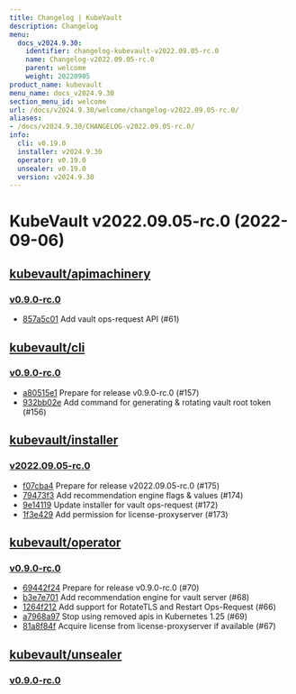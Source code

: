 ```yaml
---
title: Changelog | KubeVault
description: Changelog
menu:
  docs_v2024.9.30:
    identifier: changelog-kubevault-v2022.09.05-rc.0
    name: Changelog-v2022.09.05-rc.0
    parent: welcome
    weight: 20220905
product_name: kubevault
menu_name: docs_v2024.9.30
section_menu_id: welcome
url: /docs/v2024.9.30/welcome/changelog-v2022.09.05-rc.0/
aliases:
- /docs/v2024.9.30/CHANGELOG-v2022.09.05-rc.0/
info:
  cli: v0.19.0
  installer: v2024.9.30
  operator: v0.19.0
  unsealer: v0.19.0
  version: v2024.9.30
---
```


# KubeVault v2022.09.05-rc.0 (2022-09-06)


## [kubevault/apimachinery](https://github.com/kubevault/apimachinery)

### [v0.9.0-rc.0](https://github.com/kubevault/apimachinery/releases/tag/v0.9.0-rc.0)

- [857a5c01](https://github.com/kubevault/apimachinery/commit/857a5c01) Add vault ops-request API (#61)



## [kubevault/cli](https://github.com/kubevault/cli)

### [v0.9.0-rc.0](https://github.com/kubevault/cli/releases/tag/v0.9.0-rc.0)

- [a80515e1](https://github.com/kubevault/cli/commit/a80515e1) Prepare for release v0.9.0-rc.0 (#157)
- [932bb02e](https://github.com/kubevault/cli/commit/932bb02e) Add command for generating & rotating vault root token (#156)



## [kubevault/installer](https://github.com/kubevault/installer)

### [v2022.09.05-rc.0](https://github.com/kubevault/installer/releases/tag/v2022.09.05-rc.0)

- [f07cba4](https://github.com/kubevault/installer/commit/f07cba4) Prepare for release v2022.09.05-rc.0 (#175)
- [79473f3](https://github.com/kubevault/installer/commit/79473f3) Add recommendation engine flags & values (#174)
- [9e14119](https://github.com/kubevault/installer/commit/9e14119) Update installer for vault ops-request (#172)
- [1f3e429](https://github.com/kubevault/installer/commit/1f3e429) Add permission for license-proxyserver (#173)



## [kubevault/operator](https://github.com/kubevault/operator)

### [v0.9.0-rc.0](https://github.com/kubevault/operator/releases/tag/v0.9.0-rc.0)

- [69442f24](https://github.com/kubevault/operator/commit/69442f24) Prepare for release v0.9.0-rc.0 (#70)
- [b3e7e701](https://github.com/kubevault/operator/commit/b3e7e701) Add recommendation engine for vault server (#68)
- [1264f212](https://github.com/kubevault/operator/commit/1264f212) Add support for RotateTLS and Restart Ops-Request (#66)
- [a7968a97](https://github.com/kubevault/operator/commit/a7968a97) Stop using removed apis in Kubernetes 1.25 (#69)
- [81a8f84f](https://github.com/kubevault/operator/commit/81a8f84f) Acquire license from license-proxyserver if available (#67)



## [kubevault/unsealer](https://github.com/kubevault/unsealer)

### [v0.9.0-rc.0](https://github.com/kubevault/unsealer/releases/tag/v0.9.0-rc.0)





